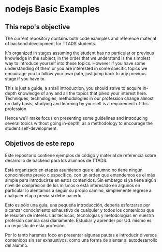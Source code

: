 # nodejs Basic Examples

## This repo's objective

The current repository contains both code examples and reference material of backend development for  TTADS students.

It's organized in stages assuming the student has no particular or previous knowledge in the subject, in the order that we understand is the simplest way to introduce yourself into these topics. However if you have some understanding of them or you are interested in some specific topics we encourage you to follow your own path, just jump back to any previous stage if you have to.

This is just a guide, a small introduction, you should strive to acquire in-depth knowledge of any and all the topics that piked your interest here. Techniques, technologies, methodologies in our profession change almost on daily basis, studying and learning by yourself is a requirement of this profession.

Hence we'll make focus on presenting some guidelines and introducing several topics without going in-depth, as a methodology to encourage the student self-development.



## Objetivos de este repo

Este repositorio contiene ejemplos de código y material de referencia sobre desarrollo de backend para los alumnos de TTADS.

Está organizado en etapas asumiendo que el alumno no tiene ningún conocimiento previo o específico, con un orden que entendemos es el más simple para introducirse en estos contenidos. Sin embargo si ya tiene algún nivel de compresión de los mismos o está interesado en algunos en particular lo alentamos a seguir su propio camino, simplemente regrese a cualquier etapa previa si debe hacerlo.

Esto es sólo una guía, una pequeña introducción, debería esforzarse por alcanzar conocimiento exhaustivo de cualquier y todos los contenidos que le resulten de interés. Las técnicas, tecnologías y metodologías en nuestra profesión cambia casi diariamente. Estudiar y aprender por Ud. mismo es un requisito de esta profesión.

Por lo tanto haremos foco en presentar algunas pautas e introducir diversos contenidos sin ser exhaustivos, como una forma de alentar al autodesarrollo del alumno.



